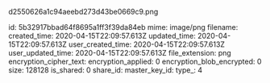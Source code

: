 d2550626a1c94aeebd273d43be0669c9.png

id: 5b32917bbad64f8695a1ff3f39da84eb
mime: image/png
filename: 
created_time: 2020-04-15T22:09:57.613Z
updated_time: 2020-04-15T22:09:57.613Z
user_created_time: 2020-04-15T22:09:57.613Z
user_updated_time: 2020-04-15T22:09:57.613Z
file_extension: png
encryption_cipher_text: 
encryption_applied: 0
encryption_blob_encrypted: 0
size: 128128
is_shared: 0
share_id: 
master_key_id: 
type_: 4